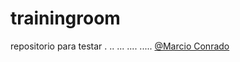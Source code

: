 # trainingroom

repositorio para testar
.
..
...
....
.....
[@Marcio Conrado](https://www.github.com/mconrado)
